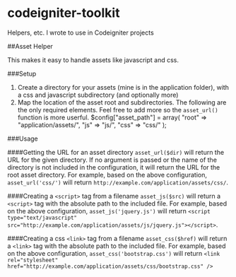 codeigniter-toolkit
===================

Helpers, etc. I wrote to use in Codeigniter projects

##Asset Helper

This makes it easy to handle assets like javascript and css.

###Setup

1. Create a directory for your assets (mine is in the application folder), with a css and javascript subdirectory (and optionally more)
2. Map the location of the asset root and subdirectories.  The following are the only required elements.  Feel free to add more so the `asset_url()` function is more userful.
    $config["asset_path"] = array(
            "root" => "application/assets/",
            "js" => "js/",
            "css" => "css/"
        );

###Usage

####Getting the URL for an asset directory
`asset_url($dir)` will return the URL for the given directory.  If no argument is passed or the name of the directory is not included in the configuration, it will return the URL for the root asset directory.  For example, based on the above configuration, `asset_url('css/')` will return `http://example.com/application/assets/css/`.

####Creating a `<script>` tag from a filename
`asset_js($src)` will return a `<script>` tag with the absolute path to the included file.  For example, based on the above configuration, `asset_js('jquery.js')` will return `<script type="text/javascript" src="http://example.com/application/assets/js/jquery.js"></script>`.

####Creating a css `<link>` tag from a filename
`asset_css($href)` will return a `<link>` tag with the absolute path to the included file.  For example, based on the above configuration, `asset_css('bootstrap.css')` will return `<link rel="stylesheet" href="http://example.com/application/assets/css/bootstrap.css" />`